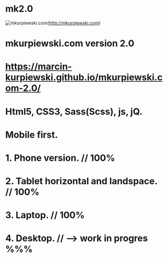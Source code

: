 # mk2.0
![mkurpiewski.com](https://h6.microhost.pl:2222/CMD_FILE_MANAGER/domains/srv16956.microhost.com.pl/images/mkurpiewskicom.jpg)(http://mkurpiewski.com)
# mkurpiewski.com version 2.0
# https://marcin-kurpiewski.github.io/mkurpiewski.com-2.0/
# Html5, CSS3, Sass(Scss), js, jQ.
# Mobile first. 
# 1. Phone version. // 100%
# 2. Tablet horizontal and landspace. // 100%
# 3. Laptop. // 100%
# 4. Desktop. // --> work in progres %%%
